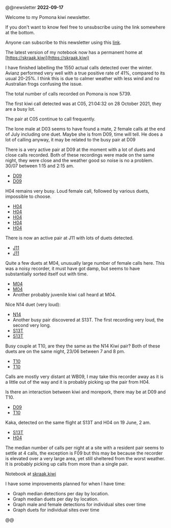 @@newsletter
__2022-09-17__

Welcome to my Pomona kiwi newsletter.

If you don't want to know feel free to unsubscribe using the link somewhere at the bottom.

Anyone can subscribe to this newsletter using this [link](https://tinyletter.com/fiordlandpacks).

The latest version of my notebook now has a permanent home at [https://skraak.kiwi](https://skraak.kiwi)

I have finished labelling the 1550 actual calls detected over the winter. Avianz performed very well with a true positive rate of 41%, compared to its usual 20-25%. I think this is due to calmer weather with less wind and no Australian frogs confusing the issue.

The total number of calls recorded on Pomona is now 5739.

The first kiwi call detected was at C05, 21:04:32 on 28 October 2021, they are a busy lot.

The pair at C05 continue to call frequently.

The lone male at D03 seems to have found a mate, 2 female calls at the end of July including one duet. Maybe she is from D09, time will tell. He does a lot of calling anyway, it may be related to the busy pair at D09

There is a very active pair at D09 at the moment with a lot of duets and close calls recorded. Both of these recordings were made on the same night, they were close and the weather good so noise is no a problem. 30/07 between 1:15 and 2:15 am.

- [D09](https://res.cloudinary.com/dofwwje6q/video/upload/v1663361849/Pomona/D09-20220730_011500_bxceo5.wav)
- [D09](https://res.cloudinary.com/dofwwje6q/video/upload/v1663361849/Pomona/D09-20220730_020000_qibk37.wav)

H04 remains very busy. Loud female call, followed by various duets, impossible to choose.
- [H04](https://res.cloudinary.com/dofwwje6q/video/upload/v1663363986/Pomona/H04-20220621_190000_rozs8s.wav)
- [H04](https://res.cloudinary.com/dofwwje6q/video/upload/v1663363998/Pomona/H04-20220707_224500_aus20b.wav)
- [H04](https://res.cloudinary.com/dofwwje6q/video/upload/v1663363998/Pomona/H04-20220623_054500_tzncpn.wav)
- [H04](https://res.cloudinary.com/dofwwje6q/video/upload/v1663363998/Pomona/H04-20220620_040000_wcwqfa.wav)
- [H04](https://res.cloudinary.com/dofwwje6q/video/upload/v1663363998/Pomona/H04-20220623_203000_i3epde.wav)

There is now an active pair at J11 with lots of duets detected.
- [J11](https://res.cloudinary.com/dofwwje6q/video/upload/v1663363177/Pomona/J11-20220627_194500_gi8hji.wav)
- [J11](https://res.cloudinary.com/dofwwje6q/video/upload/v1663363167/Pomona/J11-20220729_061500_krqzq5.wav)

Quite a few duets at M04, unusually large number of female calls here. This was a noisy recorder, it must have got damp, but seems to have substantially sorted itself out with time.
- [M04](https://res.cloudinary.com/dofwwje6q/video/upload/v1663363354/Pomona/M04-20220710_210000_rrjarh.wav)
- [M04](https://res.cloudinary.com/dofwwje6q/video/upload/v1663363360/Pomona/M04-20220710_023000_adf4ph.wav)
- Another probably juvenile kiwi call heard at M04.

Nice N14 duet (very loud):
- [N14](https://res.cloudinary.com/dofwwje6q/video/upload/v1663362751/Pomona/N14-20220707_001500_d6ep2a.wav)
- Another busy pair discovered at S13T. The first recording very loud, the second very long.
- [S13T](https://res.cloudinary.com/dofwwje6q/video/upload/v1663363592/Pomona/S13T-20220704_234500_rakibc.wav)
- [S13T](https://res.cloudinary.com/dofwwje6q/video/upload/v1663363626/Pomona/S13T-20220628_021500_u1ndh7.wav)

Busy couple at T10, are they the same as the N14 Kiwi pair? Both of these duets are on the same night, 23/06 between 7 and 8 pm.
- [T10](https://res.cloudinary.com/dofwwje6q/video/upload/v1663362498/Pomona/T10-20220623_193000_ne26u5.wav)
- [T10](https://res.cloudinary.com/dofwwje6q/video/upload/v1663362498/Pomona/T10-20220623_190000_wdqg8m.wav)

Calls are mostly very distant at WB09, I may take this recorder away as it is a little out of the way and it is probably picking up the pair from H04.

Is there an interaction between kiwi and morepork, there may be at D09 and T10.
- [D09](https://res.cloudinary.com/dofwwje6q/video/upload/v1663362342/Pomona/D09-20220619_011500_wwiwae.wav)
- [T10](https://res.cloudinary.com/dofwwje6q/video/upload/v1663362497/Pomona/T10-20220630_184500_oxpua3.wav)

Kaka, detected on the same flight at S13T and H04 on 19 June, 2 am.
- [S13T](https://res.cloudinary.com/dofwwje6q/video/upload/v1663362102/Pomona/S13T-20220619_020000_gfzkgs.wav)
- [H04](https://res.cloudinary.com/dofwwje6q/video/upload/v1663362038/Pomona/H04-20220619_020000_e268sh.wav)

The median number of calls per night at a site with a resident pair seems to settle at 4 calls, the exception is F09 but this may be because the recorder is elevated over a very large area, yet still sheltered from the worst weather. It is probably picking up calls from more than a single pair.

Notebook at [skraak.kiwi](https://skraak.kiwi)

I have some improvements planned for when I have time:
- Graph median detections per day by location.
- Graph median duets per day by location.
- Graph male and female detections for individual sites over time
- Graph duets for individual sites over time


@@